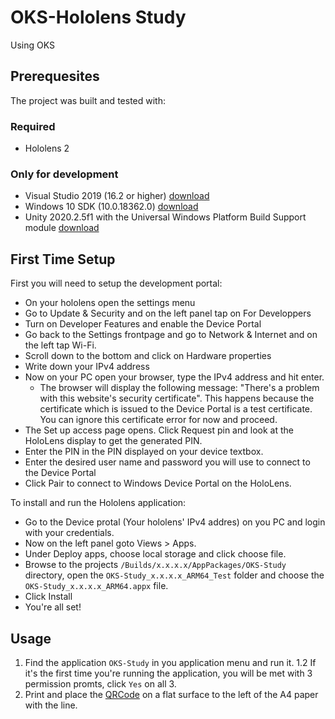# OKS-Hololens Study
 Using OKS 

## Prerequesites
The project was built and tested with:
### Required
- Hololens 2
### Only for development
- Visual Studio 2019 (16.2 or higher) [download](https://visualstudio.microsoft.com/downloads/)
- Windows 10 SDK (10.0.18362.0) [download](https://developer.microsoft.com/en-us/windows/downloads/windows-10-sdk/)
- Unity 2020.2.5f1 with the Universal Windows Platform Build Support module [download](https://unity3d.com/unity/whats-new/2020.2.5)

## First Time Setup

First you will need to setup the development portal:
- On your hololens open the settings menu
- Go to Update & Security and on the left panel tap on For Developpers
- Turn on Developer Features and enable the Device Portal
- Go back to the Settings frontpage and go to Network & Internet and on the left tap Wi-Fi.
- Scroll down to the bottom and click on Hardware properties
- Write down your IPv4 address
- Now on your PC open your browser, type the IPv4 address and hit enter.
  - The browser will display the following message: "There's a problem with this website's security certificate". This happens because the certificate which is issued to the Device Portal is a test certificate. You can ignore this certificate error for now and proceed.
- The Set up access page opens. Click Request pin and look at the HoloLens display to get the generated PIN.
- Enter the PIN in the PIN displayed on your device textbox.
- Enter the desired user name and password you will use to connect to the Device Portal
- Click Pair to connect to Windows Device Portal on the HoloLens.

To install and run the Hololens application:
- Go to the Device protal (Your hololens' IPv4 addres) on you PC and login with your credentials.
- Now on the left panel goto Views > Apps.
- Under Deploy apps, choose local storage and click choose file.
- Browse to the projects `/Builds/x.x.x.x/AppPackages/OKS-Study` directory, open the `OKS-Study_x.x.x.x_ARM64_Test` folder and choose the `OKS-Study_x.x.x.x_ARM64.appx` file.
- Click Install
- You're all set!

## Usage
1. Find the application `OKS-Study` in you application menu  and run it.
1.2 If it's the first time you're running the application, you will be met with 3 permission promts, click `Yes` on all 3.
2. Print and place the [QRCode](QRCode.pdf) on a flat surface to the left of the A4 paper with the line.
